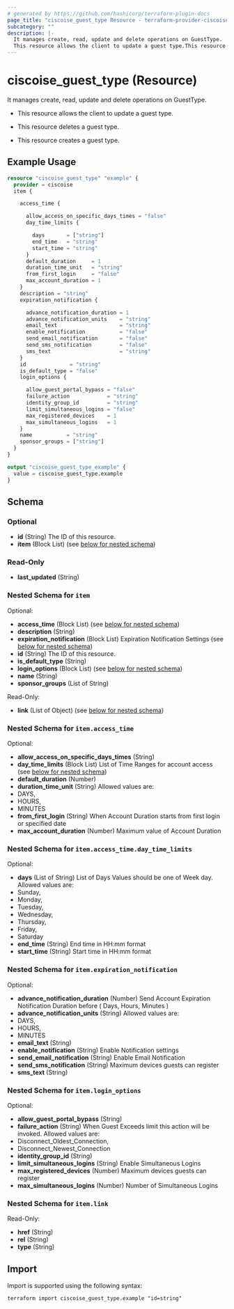 ```yaml
---
# generated by https://github.com/hashicorp/terraform-plugin-docs
page_title: "ciscoise_guest_type Resource - terraform-provider-ciscoise"
subcategory: ""
description: |-
  It manages create, read, update and delete operations on GuestType.
  This resource allows the client to update a guest type.This resource deletes a guest type.This resource creates a guest type.
---
```


# ciscoise_guest_type (Resource)

It manages create, read, update and delete operations on GuestType.

- This resource allows the client to update a guest type.

- This resource deletes a guest type.

- This resource creates a guest type.

## Example Usage

```terraform
resource "ciscoise_guest_type" "example" {
  provider = ciscoise
  item {

    access_time {

      allow_access_on_specific_days_times = "false"
      day_time_limits {

        days       = ["string"]
        end_time   = "string"
        start_time = "string"
      }
      default_duration     = 1
      duration_time_unit   = "string"
      from_first_login     = "false"
      max_account_duration = 1
    }
    description = "string"
    expiration_notification {

      advance_notification_duration = 1
      advance_notification_units    = "string"
      email_text                    = "string"
      enable_notification           = "false"
      send_email_notification       = "false"
      send_sms_notification         = "false"
      sms_text                      = "string"
    }
    id              = "string"
    is_default_type = "false"
    login_options {

      allow_guest_portal_bypass = "false"
      failure_action            = "string"
      identity_group_id         = "string"
      limit_simultaneous_logins = "false"
      max_registered_devices    = 1
      max_simultaneous_logins   = 1
    }
    name           = "string"
    sponsor_groups = ["string"]
  }
}

output "ciscoise_guest_type_example" {
  value = ciscoise_guest_type.example
}
```

<!-- schema generated by tfplugindocs -->
## Schema

### Optional

- **id** (String) The ID of this resource.
- **item** (Block List) (see [below for nested schema](#nestedblock--item))

### Read-Only

- **last_updated** (String)

<a id="nestedblock--item"></a>
### Nested Schema for `item`

Optional:

- **access_time** (Block List) (see [below for nested schema](#nestedblock--item--access_time))
- **description** (String)
- **expiration_notification** (Block List) Expiration Notification Settings (see [below for nested schema](#nestedblock--item--expiration_notification))
- **id** (String) The ID of this resource.
- **is_default_type** (String)
- **login_options** (Block List) (see [below for nested schema](#nestedblock--item--login_options))
- **name** (String)
- **sponsor_groups** (List of String)

Read-Only:

- **link** (List of Object) (see [below for nested schema](#nestedatt--item--link))

<a id="nestedblock--item--access_time"></a>
### Nested Schema for `item.access_time`

Optional:

- **allow_access_on_specific_days_times** (String)
- **day_time_limits** (Block List) List of Time Ranges for account access (see [below for nested schema](#nestedblock--item--access_time--day_time_limits))
- **default_duration** (Number)
- **duration_time_unit** (String) Allowed values are:
- DAYS,
- HOURS,
- MINUTES
- **from_first_login** (String) When Account Duration starts from first login or specified date
- **max_account_duration** (Number) Maximum value of Account Duration

<a id="nestedblock--item--access_time--day_time_limits"></a>
### Nested Schema for `item.access_time.day_time_limits`

Optional:

- **days** (List of String) List of Days
Values should be one of Week day.
Allowed values are:
- Sunday,
- Monday,
- Tuesday,
- Wednesday,
- Thursday,
- Friday,
- Saturday
- **end_time** (String) End time in HH:mm format
- **start_time** (String) Start time in HH:mm format



<a id="nestedblock--item--expiration_notification"></a>
### Nested Schema for `item.expiration_notification`

Optional:

- **advance_notification_duration** (Number) Send Account Expiration Notification Duration before ( Days, Hours, Minutes )
- **advance_notification_units** (String) Allowed values are:
- DAYS,
- HOURS,
- MINUTES
- **email_text** (String)
- **enable_notification** (String) Enable Notification settings
- **send_email_notification** (String) Enable Email Notification
- **send_sms_notification** (String) Maximum devices guests can register
- **sms_text** (String)


<a id="nestedblock--item--login_options"></a>
### Nested Schema for `item.login_options`

Optional:

- **allow_guest_portal_bypass** (String)
- **failure_action** (String) When Guest Exceeds limit this action will be invoked.
Allowed values are:
- Disconnect_Oldest_Connection,
- Disconnect_Newest_Connection
- **identity_group_id** (String)
- **limit_simultaneous_logins** (String) Enable Simultaneous Logins
- **max_registered_devices** (Number) Maximum devices guests can register
- **max_simultaneous_logins** (Number) Number of Simultaneous Logins


<a id="nestedatt--item--link"></a>
### Nested Schema for `item.link`

Read-Only:

- **href** (String)
- **rel** (String)
- **type** (String)

## Import

Import is supported using the following syntax:

```shell
terraform import ciscoise_guest_type.example "id=string"
```
